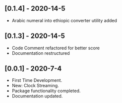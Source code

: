 ## [0.1.4] - 2020-14-5

* Arabic numeral into ethiopic converter utility added


## [0.1.3] - 2020-14-5

* Code Comment refactored for better score
* Documentation restructured


## [0.0.1] - 2020-7-4

* First Time Development.
* New: Clock Streaming.
* Package functionality completed.
* Documentation updated.

